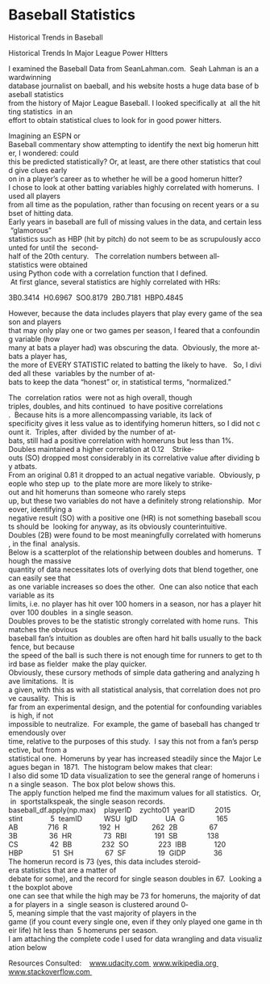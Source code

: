 # Baseball Statistics
Historical Trends in Baseball

Historical Trends In Major League Power HItters 
 
I examined the Baseball Data from SeanLahman.com.  Seah Lahman is an award­winning  database journalist on baeball, and his website hosts a huge data base of baseball statistics  from the history of Major League Baseball. I looked specifically at  all the hitting statistics  in an  effort to obtain statistical clues to look for in good power hitters.   

Imagining an ESPN or  Baseball commentary show attempting to identify the next big homerun hitter, I wondered: could  this be predicted statistically? Or, at least, are there other statistics that could give clues early  on in a player’s career as to whether he will be a good homerun hitter?    I chose to look at other batting variables highly correlated with homeruns.  I used all players  from all time as the population, rather than focusing on recent years or a subset of hitting data.  Early years in baseball are full of missing values in the data, and certain less “glamorous”  statistics such as HBP (hit by pitch) do not seem to be as scrupulously accounted for until the  second­half of the 20th century.   The correlation numbers between all­statistics were obtained  using Python code with a correlation function that I defined.      At first glance, several statistics are highly correlated with HRs:    

3B­­0.3414  H­­0.6967  SO­­0.8179  2B­­­­0.7181  HBP­­0.4845    

However, because the data includes players that play every game of the season and players  that may only play one or two games per season, I feared that a confounding variable (how  many at bats a player had) was obscuring the data.  Obviously, the more at­bats a player has,  the more of EVERY STATISTIC related to batting the likely to have.   So, I divided all these  variables by the number of at­bats to keep the data “honest” or, in statistical terms, “normalized.”     

The ​ correlation ratios​  were not as high overall, though ​ triples, doubles, and hits continued  to have positive correlations​ .  Because hits is a more all­encompassing variable, its lack of  specificity gives it less value as to identifying homerun hitters, so I did not count it.  Triples, after  divided by the number of at­bats, still had a positive correlation with homeruns but less than 1%.  Doubles maintained a higher correlation at 0.12    Strike­outs (SO) dropped most considerably in its correlative value after dividing by at­bats.  From an original 0.81 it dropped to an actual negative variable.  Obviously, people who step up  to the plate more are more likely to strike­out and hit homeruns than someone who rarely steps  up, but these two variables do not have a definitely strong relationship.  Moreover, identifying a  negative result (SO) with a positive one (HR) is not something baseball scouts should be  looking for anyway, as its obviously counterintuitive.  
  Doubles (2B) were found to be most meaningfully correlated with homeruns, in the final  analysis.    Below is a scatterplot of the relationship between doubles and homeruns.  Though the massive  quantity of data necessitates lots of overlying dots that blend together, one can easily see that  as one variable increases so does the other.  One can also notice that each variable as its  limits, i.e. no player has hit over 100 homers in a season, nor has a player hit over 100 doubles  in a single season.   
 
    Doubles proves to be the statistic strongly correlated with home runs.  This matches the obvious  baseball fan’s intuition as doubles are often hard hit balls usually to the back fence, but because  the speed of the ball is such there is not enough time for runners to get to third base as fielder  make the play quicker.     Obviously, these cursory methods of simple data gathering and analyzing have limitations.  It is  a given, with this as with all statistical analysis, that correlation does not prove causality.  This is  far from an experimental design, and the potential for confounding variables is high, if not  impossible to neutralize.  For example, the game of baseball has changed tremendously over  time, relative to the purposes of this study.  I say this not from a fan’s perspective, but from a  statistical one.  Homeruns by year has increased steadily since the Major Leagues began in  1871.  The histogram below makes that clear:   
 
       I also did some 1D data visualization to see the general range of homeruns in a single season.  The box plot below shows this.   
 
    The apply function helped me find the maximum values for all statistics.  Or, in  sports­talk­speak, the single season records.     baseball_df.apply(np.max)   
playerID    zychto01  yearID          2015  stint              5  teamID           WSU  lgID              UA  G                165  AB               716  R                192  H                262  2B                67  3B                36  HR                73  RBI              191  SB               138  CS                42  BB               232  SO               223  IBB              120  HBP               51  SH                67  SF                19  GIDP              36        The homerun record is 73 (yes, this data includes steroid­era statistics that are a matter of  debate for some), and the record for single season doubles in 67.  Looking at the boxplot above  one can see that while the high may be 73 for homeruns, the majority of data for players in a  single season is clustered around 0­5, meaning simple that the vast majority of players in the  game (if you count every single one, even if they only played one game in their life) hit less than  5 homeruns per season.     I am attaching the complete code I used for data wrangling and data visualization below 

Resources Consulted:    www.udacity.com  www.wikipedia.org  www.stackoverflow.com 

